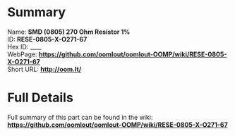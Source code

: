 
Summary
=================
  
Name: __SMD (0805) 270 Ohm Resistor 1%__    
ID: __RESE-0805-X-O271-67__   
Hex ID: ____   
WebPage: __https://github.com/oomlout/oomlout-OOMP/wiki/RESE-0805-X-O271-67__   
Short URL: __http://oom.lt/__   

Full Details
==========================
Full summary of this part can be found in the wiki:   
__https://github.com/oomlout/oomlout-OOMP/wiki/RESE-0805-X-O271-67__    

